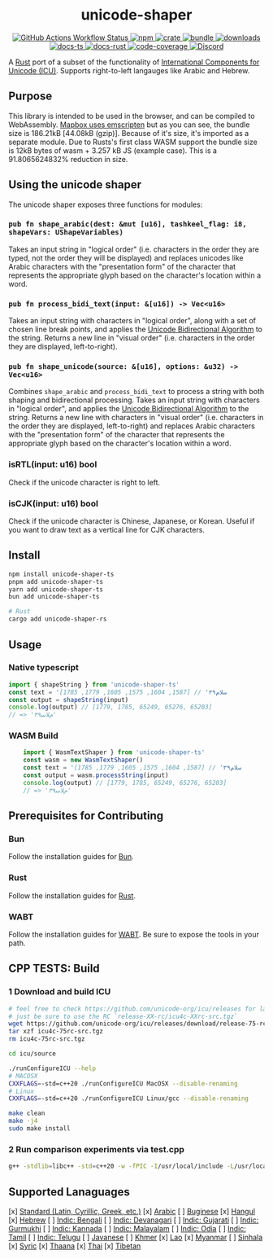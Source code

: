 <h1 style="text-align: center;">
<div align="center">unicode-shaper</div>
</h1>

<p align="center">
  <a href="https://img.shields.io/github/actions/workflow/status/Open-S2/unicode-shaper/test.yml?logo=github">
    <img src="https://img.shields.io/github/actions/workflow/status/Open-S2/unicode-shaper/test.yml?logo=github" alt="GitHub Actions Workflow Status">
  </a>
  <a href="https://npmjs.org/package/unicode-shaper-ts">
    <img src="https://img.shields.io/npm/v/unicode-shaper-ts.svg?logo=npm&logoColor=white" alt="npm">
  </a>
  <a href="https://crates.io/crates/unicode-shaper-rs">
    <img src="https://img.shields.io/crates/v/unicode-shaper-rs.svg?logo=rust&logoColor=white" alt="crate">
  </a>
  <a href="https://bundlejs.com/?q=unicode-shaper-ts&treeshake=%5B%7B+shapeString+%7D%5D">
    <img src="https://deno.bundlejs.com/badge?q=unicode-shaper-ts&treeshake=[{+shapeString+}]" alt="bundle">
  </a>
  <a href="https://www.npmjs.com/package/unicode-shaper-ts">
    <img src="https://img.shields.io/npm/dm/unicode-shaper-ts.svg" alt="downloads">
  </a>
  <a href="https://open-s2.github.io/unicode-shaper/">
    <img src="https://img.shields.io/badge/docs-typescript-yellow.svg" alt="docs-ts">
  </a>
  <a href="https://docs.rs/unicode-shaper-rs">
    <img src="https://img.shields.io/badge/docs-rust-yellow.svg" alt="docs-rust">
  </a>
  <a href="https://coveralls.io/github/Open-S2/unicode-shaper?branch=master">
    <img src="https://coveralls.io/repos/github/Open-S2/unicode-shaper/badge.svg?branch=master" alt="code-coverage">
  </a>
  <a href="https://discord.opens2.com">
    <img src="https://img.shields.io/discord/953563031701426206?logo=discord&logoColor=white" alt="Discord">
  </a>
</p>

A [Rust](https://github.com/rust-lang/rust) port of a subset of the functionality of [International Components for Unicode (ICU)](http://site.icu-project.org/). Supports right-to-left langauges like Arabic and Hebrew.

## Purpose

This library is intended to be used in the browser, and can be compiled to WebAssembly. [Mapbox uses emscripten](https://bundlejs.com/?q=%40mapbox%2Fmapbox-gl-rtl-text%2C%40mapbox%2Fmapbox-gl-rtl-text&treeshake=%5B*%5D%2C%5B%7B+default+%7D%5D) but as you can see, the bundle size is 186.21kB [44.08kB (gzip)]. Because of it's size, it's imported as a separate module. Due to Rusts's first class WASM support the bundle size is 12kB bytes of wasm + 3.257 kB JS (example case). This is a 91.8065624832% reduction in size.

## Using the unicode shaper

The unicode shaper exposes three functions for modules:

### `pub fn shape_arabic(dest: &mut [u16], tashkeel_flag: i8, shapeVars: UShapeVariables)`

Takes an input string in "logical order" (i.e. characters in the order they are typed, not the order they will be displayed) and replaces unicodes like Arabic characters with the "presentation form" of the character that represents the appropriate glyph based on the character's location within a word.

### `pub fn process_bidi_text(input: &[u16]) -> Vec<u16>`

Takes an input string with characters in "logical order", along with a set of chosen line break points, and applies the [Unicode Bidirectional Algorithm](http://unicode.org/reports/tr9/) to the string. Returns a new line in "visual order" (i.e. characters in the order they are displayed, left-to-right).

### `pub fn shape_unicode(source: &[u16], options: &u32) -> Vec<u16>`

Combines `shape_arabic` and `process_bidi_text` to process a string with both shaping and bidirectional processing.
Takes an input string with characters in "logical order", and applies the [Unicode Bidirectional Algorithm](http://unicode.org/reports/tr9/) to the string. Returns a new line with characters in "visual order" (i.e. characters in the order they are displayed, left-to-right) and replaces Arabic characters with the "presentation form" of the character that represents the appropriate glyph based on the character's location within a word.

### isRTL(input: u16) bool

Check if the unicode character is right to left.

### isCJK(input: u16) bool

Check if the unicode character is Chinese, Japanese, or Korean.
Useful if you want to draw text as a vertical line for CJK characters.

## Install

```sh
npm install unicode-shaper-ts
pnpm add unicode-shaper-ts
yarn add unicode-shaper-ts
bun add unicode-shaper-ts

# Rust
cargo add unicode-shaper-rs
```

## Usage

### Native typescript

```ts
import { shapeString } from 'unicode-shaper-ts'
const text = 'سلام۳۹' // [1587, 1604, 1575, 1605, 1779, 1785]
const output = shapeString(input)
console.log(output) // [1779, 1785, 65249, 65276, 65203]
// => '۳۹ﻡﻼﺳ'
```

### WASM Build

```ts
    import { WasmTextShaper } from 'unicode-shaper-ts'
    const wasm = new WasmTextShaper()
    const text = 'سلام۳۹' // [1587, 1604, 1575, 1605, 1779, 1785]
    const output = wasm.processString(input)
    console.log(output) // [1779, 1785, 65249, 65276, 65203]
    // => '۳۹ﻡﻼﺳ'
```

## Prerequisites for Contributing

### Bun

Follow the installation guides for [Bun](https://bun.sh/docs/install).

### Rust

Follow the installation guides for [Rust](https://rustup.rs/).

### WABT

Follow the installation guides for [WABT](https://github.com/WebAssembly/wabt). Be sure to expose the tools in your path.

## CPP TESTS: Build

### 1 Download and build ICU

```sh
# feel free to check https://github.com/unicode-org/icu/releases for latest version
# just be sure to use the RC `release-XX-rc/icu4c-XXrc-src.tgz`
wget https://github.com/unicode-org/icu/releases/download/release-75-rc/icu4c-75rc-src.tgz
tar xzf icu4c-75rc-src.tgz
rm icu4c-75rc-src.tgz

cd icu/source

./runConfigureICU --help
# MACOSX
CXXFLAGS=-std=c++20 ./runConfigureICU MacOSX --disable-renaming
# Linux
CXXFLAGS=-std=c++20 ./runConfigureICU Linux/gcc --disable-renaming

make clean
make -j4
sudo make install
```

### 2 Run comparison experiments via test.cpp

```sh
g++ -stdlib=libc++ -std=c++20 -w -fPIC -I/usr/local/include -L/usr/local/lib -licuuc test.cpp -o test
```

## Supported Lanaguages

[x] [Standard (Latin, Cyrillic, Greek, etc.)](https://learn.microsoft.com/en-us/typography/script-development/standard)
[x] [Arabic](https://learn.microsoft.com/en-us/typography/script-development/arabic)
[ ] [Buginese](https://learn.microsoft.com/en-us/typography/script-development/buginese)
[x] [Hangul](https://learn.microsoft.com/en-us/typography/script-development/hangul)
[x] [Hebrew](https://learn.microsoft.com/en-us/typography/script-development/hebrew)
[ ] [Indic: Bengali](https://learn.microsoft.com/en-us/typography/script-development/bengali)
[ ] [Indic: Devanagari](https://learn.microsoft.com/en-us/typography/script-development/devanagari)
[ ] [Indic: Gujarati](https://learn.microsoft.com/en-us/typography/script-development/gujarati)
[ ] [Indic: Gurmukhi](https://learn.microsoft.com/en-us/typography/script-development/gurmukhi)
[ ] [Indic: Kannada](https://learn.microsoft.com/en-us/typography/script-development/kannada)
[ ] [Indic: Malayalam](https://learn.microsoft.com/en-us/typography/script-development/malayalam)
[ ] [Indic: Odia](https://learn.microsoft.com/en-us/typography/script-development/odia)
[ ] [Indic: Tamil](https://learn.microsoft.com/en-us/typography/script-development/tamil)
[ ] [Indic: Telugu](https://learn.microsoft.com/en-us/typography/script-development/telugu)
[ ] [Javanese](https://learn.microsoft.com/en-us/typography/script-development/javanese)
[ ] [Khmer](https://learn.microsoft.com/en-us/typography/script-development/khmer)
[x] [Lao](https://learn.microsoft.com/en-us/typography/script-development/lao)
[x] [Myanmar](https://learn.microsoft.com/en-us/typography/script-development/myanmar)
[ ] [Sinhala](https://learn.microsoft.com/en-us/typography/script-development/sinhala)
[x] [Syric](https://learn.microsoft.com/en-us/typography/script-development/syriac)
[x] [Thaana](https://learn.microsoft.com/en-us/typography/script-development/thaana)
[x] [Thai](https://learn.microsoft.com/en-us/typography/script-development/thai)
[x] [Tibetan](https://learn.microsoft.com/en-us/typography/script-development/tibetan)
